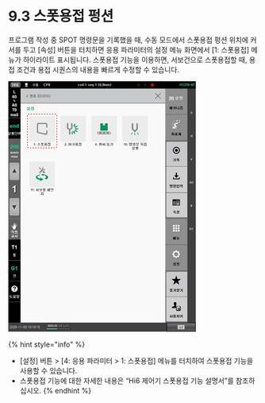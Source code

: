 # 9.3 스폿용접 펑션

프로그램 작성 중 SPOT 명령문을 기록했을 때, 수동 모드에서 스폿용접 펑션 위치에 커서를 두고 \[속성\] 버튼을 터치하면 응용 파라미터의 설정 메뉴 화면에서 \[1: 스폿용접\] 메뉴가 하이라이트 표시됩니다. 스폿용접 기능을 이용하면, 서보건으로 스폿용접할 때, 용접 조건과 용접 시퀀스의 내용을 빠르게 수정할 수 있습니다.

![그림 77 스폿용접 펑션](../_assets/image_278.png)

{% hint style="info" %}
* \[설정\] 버튼 &gt; \[4: 응용 파라미터 &gt; 1: 스폿용접\] 메뉴를 터치하여 스폿용접 기능을 사용할 수 있습니다.
* 스폿용접 기능에 대한 자세한 내용은 “Hi6 제어기 스폿용접 기능 설명서”를 참조하십시오.
{% endhint %}

